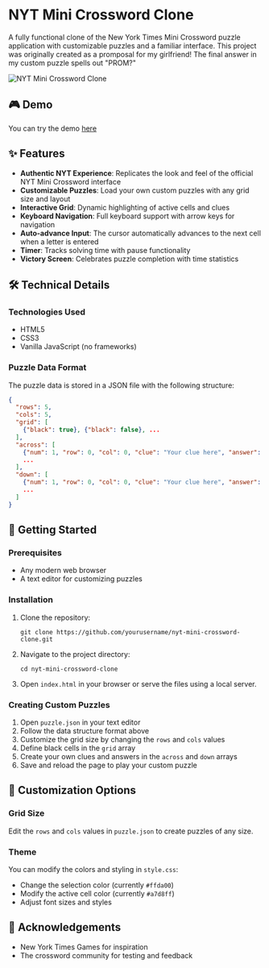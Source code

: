 # NYT Mini Crossword Clone

A fully functional clone of the New York Times Mini Crossword puzzle application with customizable puzzles and a familiar interface. This project was originally created as a promposal for my girlfriend! The final answer in my custom puzzle spells out "PROM?"

![NYT Mini Crossword Clone](https://github.com/yourusername/nyt-mini-crossword-clone/raw/main/screenshot.png)

## 🎮 Demo

You can try the demo [here](https://nytcrossword.netlify.com)

## ✨ Features

- **Authentic NYT Experience**: Replicates the look and feel of the official NYT Mini Crossword interface
- **Customizable Puzzles**: Load your own custom puzzles with any grid size and layout
- **Interactive Grid**: Dynamic highlighting of active cells and clues
- **Keyboard Navigation**: Full keyboard support with arrow keys for navigation
- **Auto-advance Input**: The cursor automatically advances to the next cell when a letter is entered
- **Timer**: Tracks solving time with pause functionality
- **Victory Screen**: Celebrates puzzle completion with time statistics

## 🛠️ Technical Details

### Technologies Used
- HTML5
- CSS3
- Vanilla JavaScript (no frameworks)

### Puzzle Data Format

The puzzle data is stored in a JSON file with the following structure:

```json
{
  "rows": 5,
  "cols": 5,
  "grid": [
    {"black": true}, {"black": false}, ...
  ],
  "across": [
    {"num": 1, "row": 0, "col": 0, "clue": "Your clue here", "answer": "ANSWER"},
    ...
  ],
  "down": [
    {"num": 1, "row": 0, "col": 0, "clue": "Your clue here", "answer": "ANSWER"},
    ...
  ]
}
```

## 🚀 Getting Started

### Prerequisites
- Any modern web browser
- A text editor for customizing puzzles

### Installation
1. Clone the repository:
   ```
   git clone https://github.com/yourusername/nyt-mini-crossword-clone.git
   ```
2. Navigate to the project directory:
   ```
   cd nyt-mini-crossword-clone
   ```
3. Open `index.html` in your browser or serve the files using a local server.

### Creating Custom Puzzles

1. Open `puzzle.json` in your text editor
2. Follow the data structure format above
3. Customize the grid size by changing the `rows` and `cols` values
4. Define black cells in the `grid` array
5. Create your own clues and answers in the `across` and `down` arrays
6. Save and reload the page to play your custom puzzle

## 🎨 Customization Options

### Grid Size
Edit the `rows` and `cols` values in `puzzle.json` to create puzzles of any size.

### Theme
You can modify the colors and styling in `style.css`:
- Change the selection color (currently `#ffda00`)
- Modify the active cell color (currently `#a7d8ff`)
- Adjust font sizes and styles

## 🙏 Acknowledgements

- New York Times Games for inspiration
- The crossword community for testing and feedback
